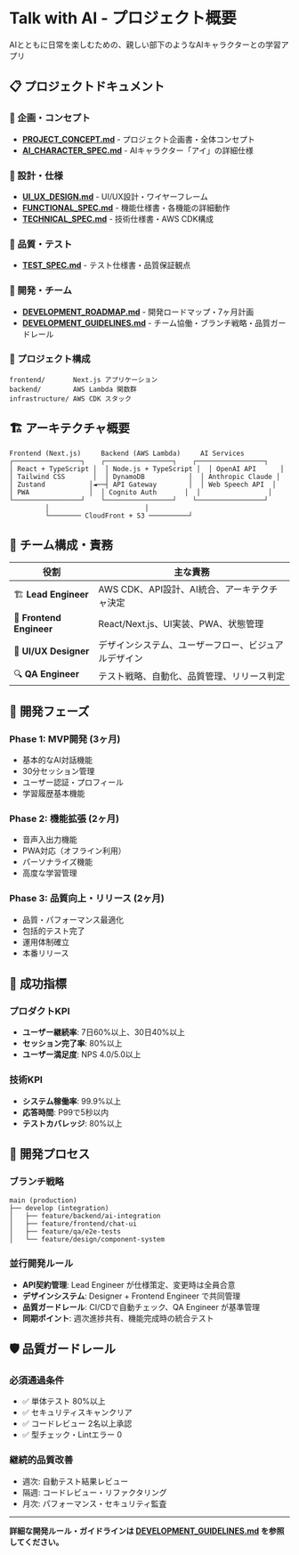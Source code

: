 # Talk with AI - プロジェクト概要

AIとともに日常を楽しむための、親しい部下のようなAIキャラクターとの学習アプリ

## 📋 プロジェクトドキュメント

### 🎯 企画・コンセプト
- [**PROJECT_CONCEPT.md**](./PROJECT_CONCEPT.md) - プロジェクト企画書・全体コンセプト
- [**AI_CHARACTER_SPEC.md**](./AI_CHARACTER_SPEC.md) - AIキャラクター「アイ」の詳細仕様

### 🎨 設計・仕様
- [**UI_UX_DESIGN.md**](./UI_UX_DESIGN.md) - UI/UX設計・ワイヤーフレーム
- [**FUNCTIONAL_SPEC.md**](./FUNCTIONAL_SPEC.md) - 機能仕様書・各機能の詳細動作
- [**TECHNICAL_SPEC.md**](./TECHNICAL_SPEC.md) - 技術仕様書・AWS CDK構成

### 🧪 品質・テスト
- [**TEST_SPEC.md**](./TEST_SPEC.md) - テスト仕様書・品質保証観点

### 📅 開発・チーム
- [**DEVELOPMENT_ROADMAP.md**](./DEVELOPMENT_ROADMAP.md) - 開発ロードマップ・7ヶ月計画
- [**DEVELOPMENT_GUIDELINES.md**](./DEVELOPMENT_GUIDELINES.md) - チーム協働・ブランチ戦略・品質ガードレール

### 📁 プロジェクト構成
```
frontend/       Next.js アプリケーション
backend/        AWS Lambda 関数群
infrastructure/ AWS CDK スタック
```

## 🏗️ アーキテクチャ概要

```
Frontend (Next.js)     Backend (AWS Lambda)     AI Services
┌─────────────────┐    ┌─────────────────┐    ┌─────────────────┐
│ React + TypeScript │  │ Node.js + TypeScript │  │ OpenAI API      │
│ Tailwind CSS       │  │ DynamoDB           │  │ Anthropic Claude │
│ Zustand           │◄──┤ API Gateway        │  │ Web Speech API  │
│ PWA               │  │ Cognito Auth       │  │                 │
└─────────────────┘    └─────────────────┘    └─────────────────┘
         │                        │
         └──────── CloudFront + S3 ──────────┘
```

## 👥 チーム構成・責務

| 役割 | 主な責務 |
|------|----------|
| 🏗️ **Lead Engineer** | AWS CDK、API設計、AI統合、アーキテクチャ決定 |
| 🎨 **Frontend Engineer** | React/Next.js、UI実装、PWA、状態管理 |
| 🎯 **UI/UX Designer** | デザインシステム、ユーザーフロー、ビジュアルデザイン |
| 🔍 **QA Engineer** | テスト戦略、自動化、品質管理、リリース判定 |

## 🚀 開発フェーズ

### Phase 1: MVP開発 (3ヶ月)
- 基本的なAI対話機能
- 30分セッション管理
- ユーザー認証・プロフィール
- 学習履歴基本機能

### Phase 2: 機能拡張 (2ヶ月)  
- 音声入出力機能
- PWA対応（オフライン利用）
- パーソナライズ機能
- 高度な学習管理

### Phase 3: 品質向上・リリース (2ヶ月)
- 品質・パフォーマンス最適化
- 包括的テスト完了
- 運用体制確立
- 本番リリース

## 🎯 成功指標

### プロダクトKPI
- **ユーザー継続率**: 7日60%以上、30日40%以上
- **セッション完了率**: 80%以上
- **ユーザー満足度**: NPS 4.0/5.0以上

### 技術KPI
- **システム稼働率**: 99.9%以上
- **応答時間**: P99で5秒以内
- **テストカバレッジ**: 80%以上

## 🔄 開発プロセス

### ブランチ戦略
```
main (production)
├── develop (integration)
│   ├── feature/backend/ai-integration
│   ├── feature/frontend/chat-ui
│   ├── feature/qa/e2e-tests
│   └── feature/design/component-system
```

### 並行開発ルール
- **API契約管理**: Lead Engineer が仕様策定、変更時は全員合意
- **デザインシステム**: Designer + Frontend Engineer で共同管理
- **品質ガードレール**: CI/CDで自動チェック、QA Engineer が基準管理
- **同期ポイント**: 週次進捗共有、機能完成時の統合テスト

## 🛡️ 品質ガードレール

### 必須通過条件
- ✅ 単体テスト 80%以上
- ✅ セキュリティスキャンクリア
- ✅ コードレビュー 2名以上承認
- ✅ 型チェック・Lintエラー 0

### 継続的品質改善
- 週次: 自動テスト結果レビュー
- 隔週: コードレビュー・リファクタリング
- 月次: パフォーマンス・セキュリティ監査

---

**詳細な開発ルール・ガイドラインは [DEVELOPMENT_GUIDELINES.md](./DEVELOPMENT_GUIDELINES.md) を参照してください。**